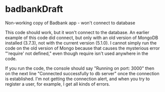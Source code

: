 # badbankDraft
Non-working copy of Badbank app - won't connect to database

This code should work, but it won't connect to the database. An earlier example of this code did connect, but only with an old version of MongoDB installed (3.7.3), not with the current version (5.1.0). I cannot simply run the code on the old version of Mongo because that causes the mysterious error "'require' not defined," even though require isn't used anywhere in the code. 

If you run the code, the console should say "Running on port: 3000" then on the next line "Connected successfully to db server" once the connection is established. I'm not getting the connection alert, and when you try to register a user, for example, I get all kinds of errors. 
